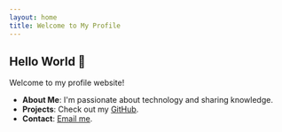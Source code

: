 ```yaml
---
layout: home
title: Welcome to My Profile
---
```


## Hello World 👋

Welcome to my profile website!

- **About Me**: I'm passionate about technology and sharing knowledge.
- **Projects**: Check out my [GitHub](https://github.com/karthikjayd).
- **Contact**: [Email me](mailto:hi@karthikjayd.com).